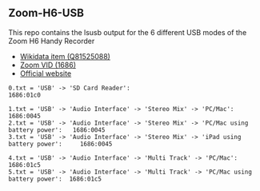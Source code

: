Zoom-H6-USB
-----------
This repo contains the lsusb output for the 6 different USB modes of the Zoom H6 Handy Recorder

* [Wikidata item (Q81525088)](https://www.wikidata.org/wiki/Q81525088)
* [Zoom VID (1686)](https://usb-ids.gowdy.us/read/UD/1686)
* [Official website](https://www.zoom-na.com/products/field-video-recording/field-recording/h6-handy-recorder)

```
0.txt = 'USB' -> 'SD Card Reader':                                                    1686:01c0

1.txt = 'USB' -> 'Audio Interface' -> 'Stereo Mix' -> 'PC/Mac':                       1686:0045
2.txt = 'USB' -> 'Audio Interface' -> 'Stereo Mix' -> 'PC/Mac using battery power':   1686:0045
3.txt = 'USB' -> 'Audio Interface' -> 'Stereo Mix' -> 'iPad using battery power':     1686:0045

4.txt = 'USB' -> 'Audio Interface' -> 'Multi Track' -> 'PC/Mac':                      1686:01c5
5.txt = 'USB' -> 'Audio Interface' -> 'Multi Track' -> 'PC/Mac using battery power':  1686:01c5
```
